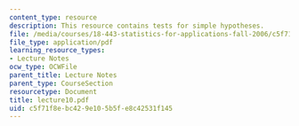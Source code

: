 ```yaml
---
content_type: resource
description: This resource contains tests for simple hypotheses.
file: /media/courses/18-443-statistics-for-applications-fall-2006/c5f71f8ebc429e105b5fe8c42531f145_lecture10.pdf
file_type: application/pdf
learning_resource_types:
- Lecture Notes
ocw_type: OCWFile
parent_title: Lecture Notes
parent_type: CourseSection
resourcetype: Document
title: lecture10.pdf
uid: c5f71f8e-bc42-9e10-5b5f-e8c42531f145
---
```

